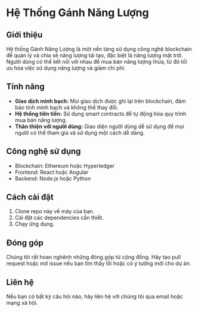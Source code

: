 # Hệ Thống Gánh Năng Lượng

## Giới thiệu
Hệ thống Gánh Năng Lượng là một nền tảng sử dụng công nghệ blockchain để quản lý và chia sẻ năng lượng tái tạo, đặc biệt là năng lượng mặt trời. Người dùng có thể kết nối với nhau để mua bán năng lượng thừa, từ đó tối ưu hóa việc sử dụng năng lượng và giảm chi phí.

## Tính năng
- **Giao dịch minh bạch:** Mọi giao dịch được ghi lại trên blockchain, đảm bảo tính minh bạch và không thể thay đổi.
- **Hệ thống tiên tiến:** Sử dụng smart contracts để tự động hóa quy trình mua bán năng lượng.
- **Thân thiện với người dùng:** Giao diện người dùng dễ sử dụng để mọi người có thể tham gia và sử dụng một cách dễ dàng.

## Công nghệ sử dụng
- Blockchain: Ethereum hoặc Hyperledger
- Frontend: React hoặc Angular
- Backend: Node.js hoặc Python

## Cách cài đặt
1. Clone repo này về máy của bạn.
2. Cài đặt các dependencies cần thiết.
3. Chạy ứng dụng.

## Đóng góp
Chúng tôi rất hoan nghênh những đóng góp từ cộng đồng. Hãy tạo pull request hoặc mở issue nếu bạn tìm thấy lỗi hoặc có ý tưởng mới cho dự án.

## Liên hệ
Nếu bạn có bất kỳ câu hỏi nào, hãy liên hệ với chúng tôi qua email hoặc mạng xã hội.